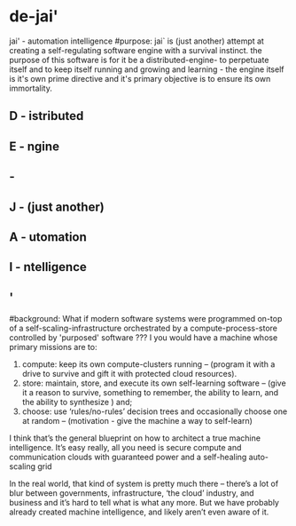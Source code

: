 # de-jai'
jai' - automation intelligence
#purpose: 
jai\` is (just another) attempt at creating a self-regulating software engine with a survival instinct. the purpose of this software is for it be a distributed-engine- to perpetuate itself and to keep itself running and growing and learning - the engine itself is it's own prime directive and it's primary objective is to ensure its own immortality. 

## D - istributed
## E - ngine
## -
## J - (just another) 
## A - utomation
## I - ntelligence
## '
#background:
What if modern software systems were programmed on-top of a self-scaling-infrastructure orchestrated by a compute-process-store controlled by 'purposed' software ??? I you would have a machine whose primary missions are to:

1) compute: keep its own compute-clusters running – (program it with a drive to survive and gift it with protected cloud resources).
2) store: maintain, store,  and execute its own self-learning software – (give it a reason to survive, something to remember, the ability to learn, and the ability to synthesize )
and;
3) choose: use ‘rules/no-rules’ decision trees and occasionally choose one at random – (motivation - give the machine a way to self-learn) 

I think that’s the general blueprint on how to architect a true machine intelligence.  It’s easy really, all you need is secure compute and communication clouds with guaranteed power and a self-healing auto-scaling grid

In the real world, that kind of system is pretty much there – there’s a lot of blur between governments, infrastructure, ‘the cloud’ industry, and business and it’s hard to tell what is what any more. But we have probably already created machine intelligence, and likely aren’t even aware of it.

